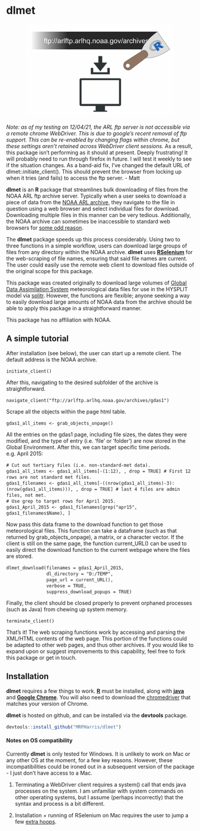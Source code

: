 
<!-- README.md is generated from README.Rmd. Please edit that file -->

# dlmet

<p align="center">
<img src="man/figures/dlmet_icon_update.png" height="250px" />
</p>
<!-- badges: start -->
<!-- badges: end -->

*Note: as of my testing on 12/04/21, the ARL ftp server is not
accessible via a remote chrome WebDriver. This is due to google’s recent
removal of ftp support. This can be re-enabled by changing flags within
chrome, but these settings aren’t retained across WebDriver client
sessions.* As a result, this package isn’t performing as it should at
present. Deeply frustrating! It will probably need to run through
firefox in future. I will test it weekly to see if the situation
changes. As a band-aid fix, I’ve changed the default URL of
dlmet::initiate\_client(). This should prevent the browser from locking
up when it tries (and fails) to access the ftp server. - Matt

**dlmet** is an **R** package that streamlines bulk downloading of files
from the NOAA ARL ftp archive server. Typically when a user seeks to
download a piece of data from the [NOAA ARL
archive](%22https://www.ready.noaa.gov/archives.php%22), they navigate
to the file in question using a web browser and select individual files
for download. Downloading multiple files in this manner can be very
tedious. Additionally, the NOAA archive can sometimes be inaccessible to
standard web browsers for [some odd
reason](https://hysplitbbs.arl.noaa.gov/viewtopic.php?t=2103).

The **dlmet** package speeds up this process considerably. Using two to
three functions in a simple workflow, users can download large groups of
files from any directory within the NOAA archive. **dlmet** uses
[**RSelenium**](https://cran.r-project.org/web/packages/RSelenium/index.html)
for the web-scraping of file names, ensuring that said file names are
current. The user could easily use the remote web client to download
files outside of the original scope for this package.

This package was created originally to download large volumes of [Global
Data Assimilation System](https://www.ready.noaa.gov/gdas1.php)
meteorological data files for use in the HYSPLIT model via
[splitr](https://github.com/rich-iannone/splitr). However, the functions
are flexible; anyone seeking a way to easily download large amounts of
NOAA data from the archive should be able to apply this package in a
straightforward manner.

This package has no affiliation with NOAA.

## A simple tutorial

After installation (see below), the user can start up a remote client.
The default address is the NOAA archive.

    initiate_client()

After this, navigating to the desired subfolder of the archive is
straightforward.

    navigate_client("ftp://arlftp.arlhq.noaa.gov/archives/gdas1")

Scrape all the objects within the page html table.

    gdas1_all_items <- grab_objects_onpage()

All the entries on the gdas1 page, including file sizes, the dates they
were modified, and the type of entry (i.e. ‘file’ or ‘folder’) are now
stored in the Global Environment. After this, we can target specific
time periods. e.g. April 2015:

    # Cut out tertiary files (i.e. non-standard-met data).
    gdas1_all_items <- gdas1_all_items[-(1:12), , drop = TRUE] # First 12 rows are not standard met files.
    gdas1_filenames <- gdas1_all_items[-((nrow(gdas1_all_items)-3):(nrow(gdas1_all_items))), , drop = TRUE] # last 4 files are admin files, not met.
    # Use grep to target rows for April 2015.
    gdas1_April_2015 <- gdas1_filenames[grep("apr15", gdas1_filenames$Name), ]

Now pass this data frame to the download function to get those
meteorological files. This function can take a dataframe (such as that
returned by grab\_objects\_onpage), a matrix, or a character vector. If
the client is still on the same page, the function current\_URL() can be
used to easily direct the download function to the current webpage where
the files are stored.

    dlmet_download(filenames = gdas1_April_2015,
                   dl_directory = "D:/TEMP",
                   page_url = current_URL(),
                   verbose = TRUE,
                   suppress_download_popups = TRUE)

Finally, the client should be closed properly to prevent orphaned
processes (such as Java) from chewing up system memory.

    terminate_client()

That’s it! The web scraping functions work by accessing and parsing the
XML/HTML contents of the web page. This portion of the functions could
be adapted to other web pages, and thus other archives. If you would
like to expand upon or suggest improvements to this capability, feel
free to fork this package or get in touch.

## Installation

**dlmet** requires a few things to work.
[**R**](https://cran.r-project.org/bin/windows/base/) must be installed,
along with
[**java**](https://www.java.com/en/download/help/download_options.html)
and [**Google Chrome**](https://www.google.com.au/intl/en_au/chrome/).
You will also need to download the
[chromedriver](https://chromedriver.chromium.org/downloads) that matches
your version of Chrome.

**dlmet** is hosted on github, and can be installed via the **devtools**
package.

``` r
devtools::install_github("MRPHarris/dlmet")
```

#### Notes on OS compatibility

Currently **dlmet** is only tested for Windows. It is unlikely to work
on Mac or any other OS at the moment, for a few key reasons. However,
these incompatibilities could be ironed out in a subsequent version of
the package - I just don’t have access to a Mac.

1.  Terminating a WebDriver client requires a system() call that ends
    java processes on the system. I am unfamiliar with system commands
    on other operating systems, but I assume (perhaps incorrectly) that
    the syntax and process is a bit different.

2.  Installation + running of RSelenium on Mac requires the user to jump
    a few [extra
    hoops](https://stackoverflow.com/questions/50880725/rselenium-installation-on-macbook-with-chrome).
